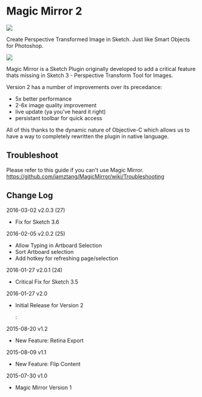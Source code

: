 # Magic Mirror 2

![](http://cl.ly/image/1J0d3W1D0q3x/magic-mirror-banner.gif)

Create Perspective Transformed Image in Sketch. Just like Smart Objects for Photoshop.

![](http://cl.ly/2d0d0V1P0C1H/Selected.png)

Magic Mirror is a Sketch Plugin originally developed to add a critical feature thats missing in Sketch 3 - Perspective Transform Tool for Images.

Version 2 has a number of improvements over its precedance:

- 5x better performance
- 2-6x image quality improvement
- live update (ya you've heard it right)
- persistant toolbar for quick access

All of this thanks to the dynamic nature of Objective-C which allows us to have a way to completely rewritten the plugin in native language.

## Troubleshoot

Please refer to this guide if you can't use Magic Mirror. https://github.com/jamztang/MagicMirror/wiki/Troubleshooting

## Change Log

2016-03-02 v2.0.3 (27)

- Fix for Sketch 3.6

2016-02-05 v2.0.2 (25)

- Allow Typing in Artboard Selection
- Sort Artboard selection
- Add hotkey for refreshing page/selection

2016-01-27 v2.0.1 (24)

- Critical Fix for Sketch 3.5

2016-01-27 v2.0

- Initial Release for Version 2

    :

2015-08-20 v1.2

- New Feature: Retina Export

2015-08-09 v1.1

- New Feature: Flip Content

2015-07-30 v1.0

- Magic Mirror Version 1
